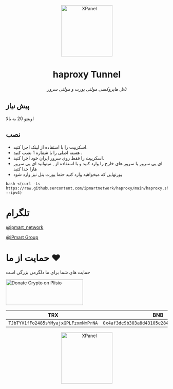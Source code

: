 <p align="center">
<picture>
<img width="160" height="160"  alt="XPanel" src="https://github.com/iPmartNetwork/iPmart-SSH/blob/main/images/logo.png">
</picture>
  </p> 
<p align="center">
<h1 align="center"/>haproxy Tunnel</h1>
<h6 align="center"> تانل هاپروکسی مولتی پورت و مولتی سرور <h6>
</p>

## پیش نیاز

اوبنتو 20 به بالا 


## نصب 


- اسکریپت را با استفاده از لینک اجرا کنید.
- هسته اصلی را با شماره 1 نصب کنید .
- اسکریپت را فقط روی سرور ایران خود اجرا کنید. 
- ای پی سرور یا سرور های خارج را وارد کنید و با استفاده از , میتوانید ای پی سرور هارا جدا کنید
- پورتهایی که میخواهید وارد کنید حتما پورت پنل نیز وارد شود


  
```
bash <(curl -Ls https://raw.githubusercontent.com/ipmartnetwork/haproxy/main/haproxy.sh --ipv4)
```


# تلگرام

[@ipmart_network](https://t.me/ipmart_network)

[@iPmart Group](https://t.me/ipmartnetwork_gp)




 # حمایت از ما :hearts:
حمایت های شما برای ما دلگرمی بزرگی است<br> 
<p align="left">
<a href="https://plisio.net/donate/kB7QU7f7" target="_blank"><img src="https://plisio.net/img/donate/donate_light_icons_mono.png" alt="Donate Crypto on Plisio" width="240" height="80" /></a><br>
	
|                    TRX                   |                       BNB                         |                    Litecoin                       |
| ---------------------------------------- |:-------------------------------------------------:| -------------------------------------------------:|
| ```TJbTYV1fFo2485sYMyajxGPLFzxmNmPrNA``` |  ```0x4af3de9b303a8d43105e284823d95b4c600961a3``` | ```MPrkzFiNtw4Rg67bbZB6gCxa9LV87orABM``` |	

</p>	




<p align="center">
<picture>
<img width="160" height="160"  alt="XPanel" src="https://github.com/iPmartNetwork/iPmart-SSH/blob/main/images/logo.png">
</picture>
  </p> 




